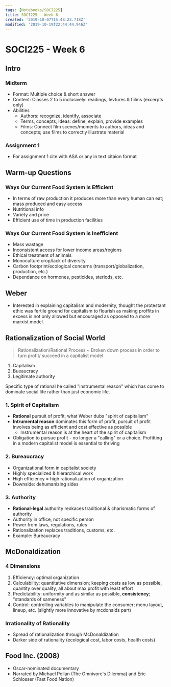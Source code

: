 ```yaml
---
tags: [Notebooks/SOCI225]
title: SOCI225 - Week 6
created: '2019-10-07T15:48:23.718Z'
modified: '2019-10-19T22:44:44.946Z'
---
```


 # SOCI225 - Week 6

## Intro

### Midterm

* Format: Multiple choice & short answer
* Content: Classes 2 to 5 inclusively: readings, levtures & fiilms (excerpts only)
* Abilities
  - Authors: recognize, identify, associate
  - Terms, concepts, ideas: define, explain, provide examples
  - Films: Connect film scenes/moments to authors, ideas and concepts; use films to correctly illustrate material

### Assignment 1

* For assignment 1 cite with ASA or any in text citaion format

## Warm-up Questions

### Ways Our Current Food System is Efficient

* In terms of raw production it produces more than every human can eat; mass produced and easy access
* Nutritional info
* Variety and price
* Efficient use of time in production facilities

### Ways Our Current Food System is Inefficient

* Mass wastage
* Inconsistent access for lower income areas/regions
* Ethical treatment of animals
* Monoculture crop/lack of diversity
* Carbon footprint/ecological concerns (transport/globalization, production, etc.)
* Dependance on hormones, pesticides, steriods, etc.

## Weber

* Interested in explaining capitalism and modernity, thought the protestant ethic was fertile ground for capitalism to flourish as making proffits in excess is not only allowed but encouraged as opposed to a more marxist model.

## Rationalization of Social World

> Rationalization/Rational Process ~ Broken down process in order to turn profit/ succeed in a capitalist model

1. Capitalism
2. Bueaucracy
3. Legitimate authority

Specific type of rational he called "instrumental reason" which has come to dominate social life rather than just economic life.

### 1. Spirit of Capitalism

* **Rational** pursuit of profit, what Weber dubs "spirit of capitalism"
* **Intrumental reason** dominates this form of profit, pursuit of profit involves being as efficient and cost effective as possible
  - Instrumental reason is at the heart of the spirit of capitalism
* Obligation to pursue profit - no longer a "calling" or a choice. Profitting in a modern capitalist model is essential to thriving

### 2. Bureaucracy

* Organizational form in capitalist society
* Highly specialized & hierarchical work
* High efficiency = high rationalization of organization
* Downside: dehumanizing sides

### 3. Authority

* **Rational-legal** authority reokaces traditional & charismatic forms of authority
* Authority in office, not specific person
* Power from laws, regulations, rules
* Rationalization replaces traditions, customs, etc.
* Example: Bureaucracy

## McDonaldization

### 4 Dimensions

1. Efficiency: optimal organization
2. Calculability: quantitative dimension; keeping costs as low as possible, quantity over quality, all about max profit with least effort
3. Predictability: uniformity and as similar as possible, **consistency**; "standards of sameness"
4. Control: controlling variables to manipulate the consumer; menu layout, lineup, etc. (slightly more innovative by mcdonalds part)

### Irrationality of Rationality

* Spread of rationalization through McDonaldization
* Darker side of rationality (ecological cost, labor costs, health costs)

## Food Inc. (2008)

* Oscar-nominated documentary
* Narrated by Michael Pollan (The Omnivore's Dilemma) and Eric Schlosser (Fast Food Nation)

